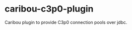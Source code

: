 caribou-c3p0-plugin
===================

Caribou plugin to provide C3p0 connection pools over jdbc.
